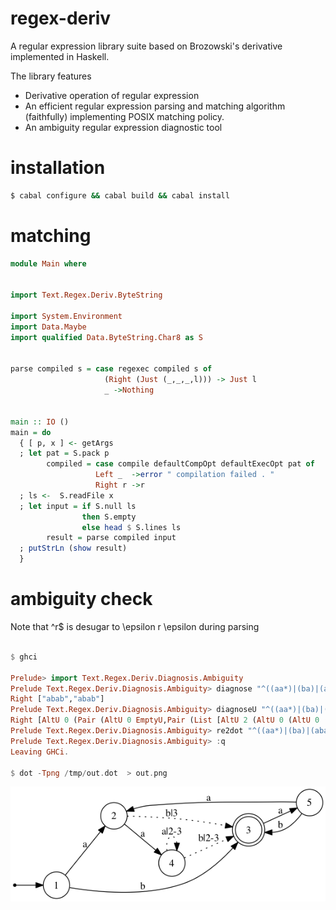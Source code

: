 regex-deriv
===========

A regular expression library suite based on Brozowski's derivative implemented in Haskell.

The library features 
- Derivative operation of regular expression
- An efficient regular expression parsing and matching algorithm (faithfully) implementing POSIX matching policy.
- An ambiguity regular expression diagnostic tool

installation
============
```bash
$ cabal configure && cabal build && cabal install
```
matching 
===========
```haskell
module Main where


import Text.Regex.Deriv.ByteString

import System.Environment
import Data.Maybe
import qualified Data.ByteString.Char8 as S


parse compiled s = case regexec compiled s of 
                     (Right (Just (_,_,_,l))) -> Just l
                     _ ->Nothing


main :: IO ()
main = do 
  { [ p, x ] <- getArgs
  ; let pat = S.pack p
        compiled = case compile defaultCompOpt defaultExecOpt pat of
                   Left _  ->error " compilation failed . "
                   Right r ->r
  ; ls <-  S.readFile x
  ; let input = if S.null ls  
                then S.empty 
                else head $ S.lines ls
        result = parse compiled input
  ; putStrLn (show result)
  }
```
ambiguity check
=============
Note that ^r$ is desugar to \epsilon r \epsilon during parsing

```haskell

$ ghci

Prelude> import Text.Regex.Deriv.Diagnosis.Ambiguity
Prelude Text.Regex.Deriv.Diagnosis.Ambiguity> diagnose "^((aa*)|(ba)|(aba))*b$"
Right ["abab","abab"]
Prelude Text.Regex.Deriv.Diagnosis.Ambiguity> diagnoseU "^((aa*)|(ba)|(aba))*b$"
Right [AltU 0 (Pair (AltU 0 EmptyU,Pair (List [AltU 2 (AltU 0 (AltU 0 (Pair (Pair (Letter 'a',Letter 'b'),Letter 'a'))))],Pair (AltU 0 (Letter 'b'),AltU 0 EmptyU)))),AltU 0 (Pair (AltU 0 EmptyU,Pair (List [AltU 0 (AltU 0 (AltU 0 (Pair (Letter 'a',List [])))),AltU 1 (AltU 0 (AltU 0 (Pair (Letter 'b',Letter 'a'))))],Pair (AltU 0 (Letter 'b'),AltU 0 EmptyU))))] 
Prelude Text.Regex.Deriv.Diagnosis.Ambiguity> re2dot "^((aa*)|(ba)|(aba))*b$" "/tmp/out.dot"
Prelude Text.Regex.Deriv.Diagnosis.Ambiguity> :q
Leaving GHCi.

$ dot -Tpng /tmp/out.dot  > out.png
```
![out.png](output/out.png)
